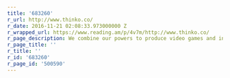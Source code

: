 ```yaml
---
title: '683260'
r_url: http://www.thinko.co/
r_date: 2016-11-21 02:08:33.973000000 Z
r_wrapped_url: https://www.reading.am/p/4v7m/http://www.thinko.co/
r_page_description: We combine our powers to produce video games and interactive art.
r_page_title: ''
r_title: ''
r_id: '683260'
r_page_id: '500590'
---
```


